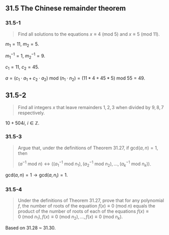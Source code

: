 ## 31.5 The Chinese remainder theorem

### 31.5-1

> Find all solutions to the equations $x \equiv 4 ~(\text{mod}~5)$ and $x \equiv 5 ~(\text{mod}~11)$.

$m_1 = 11$, $m_2 = 5$.

$m_1^{-1} = 1$, $m_2^{-1} = 9$.

$c_1 = 11$, $c_2 = 45$.

$a = (c_1 \cdot a_1 + c_2 \cdot a_2) ~\text{mod}~ (n_1 \cdot n_2) = (11 * 4 + 45 * 5) ~\text{mod}~ 55 = 49$.

## 31.5-2

> Find all integers $x$ that leave remainders $1, 2, 3$ when divided by $9, 8, 7$ respectively.

$10 + 504i$, $i \in \mathbb{Z}$.

### 31.5-3

> Argue that, under the definitions of Theorem 31.27, if $\text{gcd}(a, n) = 1$, then
> 
>  $(a^{-1} ~\text{mod}~ n) \leftrightarrow ((a_1^{-1} ~\text{mod}~ n_1), (a_2^{-1} ~\text{mod}~ n_2), \dots, (a_k^{-1} ~\text{mod}~ n_k))$.

$\text{gcd}(a, n) = 1 \rightarrow \text{gcd}(a, n_i) = 1$.

### 31.5-4

> Under the definitions of Theorem 31.27, prove that for any polynomial $f$, the number of roots of the equation $f(x) \equiv 0 ~(\text{mod}~n)$ equals the product of the number of roots of each of the equations $f(x) \equiv 0 ~(\text{mod}~n_1), f(x) \equiv 0 ~(\text{mod}~n_2), \dots, f(x) \equiv 0 ~(\text{mod}~n_k)$.

Based on 31.28 ~ 31.30.
